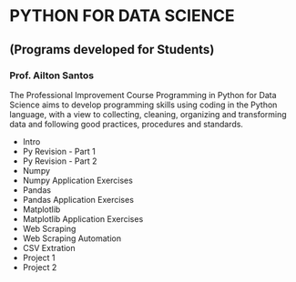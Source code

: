 # PYTHON FOR DATA SCIENCE  
## (Programs developed for Students)
### Prof. Ailton Santos

The Professional Improvement Course Programming in Python for Data Science aims to develop programming skills using coding in the Python language, with a view to collecting, cleaning, organizing and transforming data and following good practices, procedures and standards.

- Intro
- Py Revision - Part 1
- Py Revision - Part 2
- Numpy
- Numpy Application Exercises
- Pandas
- Pandas Application Exercises
- Matplotlib
- Matplotlib Application Exercises
- Web Scraping
- Web Scraping Automation
- CSV Extration
- Project 1 
- Project 2
